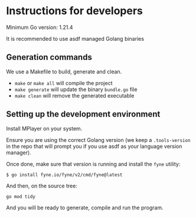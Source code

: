 # Instructions for developers

Minimum Go version: 1.21.4

It is recommended to use asdf managed Golang binaries

## Generation commands

We use a Makefile to build, generate and clean. 

* `make` or `make all` will compile the project
* `make generate` will update the binary `bundle.go` file
* `make clean` will remove the generated executable

## Setting up the development environment

Install MPlayer on your system. 

Ensure you are using the correct Golang version (we keep a
`.tools-version` in the repo that will prompt you if you
use asdf as your language version manager). 

Once done, make sure that version is running and install the
`fyne` utility: 

```
$ go install fyne.io/fyne/v2/cmd/fyne@latest
```

And then, on the source tree: 

```
go mod tidy
```

And you will be ready to generate, compile and run the program.
